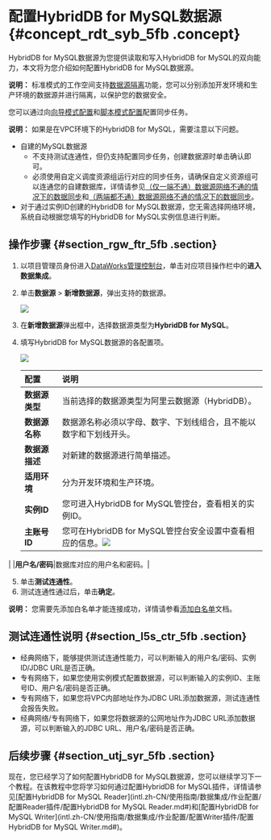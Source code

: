 # 配置HybridDB for MySQL数据源 {#concept_rdt_syb_5fb .concept}

HybridDB for MySQL数据源为您提供读取和写入HybridDB for MySQL的双向能力，本文将为您介绍如何配置HybridDB for MySQL数据源。

**说明：** 标准模式的工作空间支持[数据源隔离](intl.zh-CN/使用指南/数据集成/数据源配置/数据源隔离.md#)功能，您可以分别添加开发环境和生产环境的数据源并进行隔离，以保护您的数据安全。

您可以通过向[向导模式配置](intl.zh-CN/使用指南/数据集成/作业配置/配置Reader插件/向导模式配置.md#)和[脚本模式配置](intl.zh-CN/使用指南/数据集成/作业配置/配置Reader插件/脚本模式配置.md#)配置同步任务。

**说明：** 如果是在VPC环境下的HybridDB for MySQL，需要注意以下问题。

-   自建的MySQL数据源
    -   不支持测试连通性，但仍支持配置同步任务，创建数据源时单击确认即可。
    -   必须使用自定义调度资源组运行对应的同步任务，请确保自定义资源组可以连通您的自建数据库，详情请参见[（仅一端不通）数据源网络不通的情况下的数据同步](intl.zh-CN/使用指南/数据集成/最佳实践/（仅一端不通）数据源网络不通的情况下的数据同步.md#)和[（两端都不通）数据源网络不通的情况下的数据同步](intl.zh-CN/使用指南/数据集成/最佳实践/（两端都不通）数据源网络不通的情况下的数据同步.md#)。
-   对于通过实例ID创建的HybridDB for MySQL数据源，您无需选择网络环境，系统自动根据您填写的HybridDB for MySQL实例信息进行判断。

## 操作步骤 {#section_rgw_ftr_5fb .section}

1.  以项目管理员身份进入[DataWorks管理控制台](https://workbench.data.aliyun.com/console)，单击对应项目操作栏中的**进入数据集成**。
2.  单击**数据源** \> **新增数据源**，弹出支持的数据源。

    ![](images/32067_zh-CN.jpeg)

3.  在**新增数据源**弹出框中，选择数据源类型为**HybridDB for MySQL**。
4.  填写HybridDB for MySQL数据源的各配置项。

    ![](images/32068_zh-CN.jpeg)

    |配置|说明|
    |:-|:-|
    |**数据源类型**|当前选择的数据源类型为阿里云数据源（HybridDB）。|
    |**数据源名称**|数据源名称必须以字母、数字、下划线组合，且不能以数字和下划线开头。|
    |**数据源描述**|对新建的数据源进行简单描述。|
    |**适用环境**|分为开发环境和生产环境。|
    |**实例ID**|您可进入HybridDB for MySQL管控台，查看相关的实例ID。|
    |**主账号ID**|您可在HybridDB for MySQL管控台安全设置中查看相应的信息。![](http://static-aliyun-doc.oss-cn-hangzhou.aliyuncs.com/assets/img/62182/155981158532071_zh-CN.png)

|
    |**用户名/密码**|数据库对应的用户名和密码。|

5.  单击**测试连通性**。
6.  测试连通性通过后，单击**确定**。

**说明：** 您需要先添加白名单才能连接成功，详情请参看[添加白名单](intl.zh-CN/使用指南/数据集成/常见配置/添加白名单.md#)文档。

## 测试连通性说明 {#section_l5s_ctr_5fb .section}

-   经典网络下，能够提供测试连通性能力，可以判断输入的用户名/密码、实例ID/JDBC URL是否正确。
-   专有网络下，如果您使用实例模式配置数据源，可以判断输入的实例ID、主账号ID、用户名/密码是否正确。
-   专有网络下，如果您将VPC内部地址作为JDBC URL添加数据源，测试连通性会报告失败。
-   经典网络/专有网络下，如果您将数据源的公网地址作为JDBC URL添加数据源，可以判断输入的JDBC URL、用户名/密码是否正确。

## 后续步骤 {#section_utj_syr_5fb .section}

现在，您已经学习了如何配置HybridDB for MySQL数据源，您可以继续学习下一个教程。在该教程中您将学习如何通过配置HybridDB for MySQL插件，详情请参见[配置HybridDB for MySQL Reader](intl.zh-CN/使用指南/数据集成/作业配置/配置Reader插件/配置HybridDB for MySQL Reader.md#)和[配置HybridDB for MySQL Writer](intl.zh-CN/使用指南/数据集成/作业配置/配置Writer插件/配置HybridDB for MySQL Writer.md#)。

